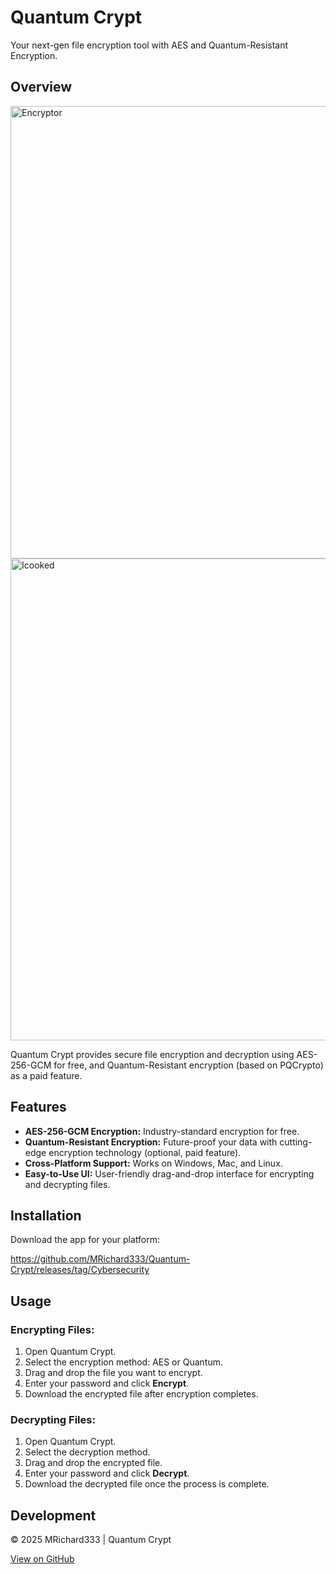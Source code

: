 # Quantum Crypt

Your next-gen file encryption tool with AES and Quantum-Resistant Encryption.

## Overview
<img width="1280" height="724" alt="Encryptor" src="https://github.com/user-attachments/assets/2978080f-c909-4cd0-ac2b-d9d39ad03cf0" />
<img width="1280" height="771" alt="Icooked" src="https://github.com/user-attachments/assets/6206808d-0dc7-4fe8-a9f4-739440e70072" />

Quantum Crypt provides secure file encryption and decryption using AES-256-GCM for free, and Quantum-Resistant encryption (based on PQCrypto) as a paid feature.

## Features

*   **AES-256-GCM Encryption:** Industry-standard encryption for free.
*   **Quantum-Resistant Encryption:** Future-proof your data with cutting-edge encryption technology (optional, paid feature).
*   **Cross-Platform Support:** Works on Windows, Mac, and Linux.
*   **Easy-to-Use UI:** User-friendly drag-and-drop interface for encrypting and decrypting files.

## Installation

Download the app for your platform:

https://github.com/MRichard333/Quantum-Crypt/releases/tag/Cybersecurity

## Usage

### Encrypting Files:

1.  Open Quantum Crypt.
2.  Select the encryption method: AES or Quantum.
3.  Drag and drop the file you want to encrypt.
4.  Enter your password and click **Encrypt**.
5.  Download the encrypted file after encryption completes.

### Decrypting Files:

1.  Open Quantum Crypt.
2.  Select the decryption method.
3.  Drag and drop the encrypted file.
4.  Enter your password and click **Decrypt**.
5.  Download the decrypted file once the process is complete.

## Development



© 2025 MRichard333 | Quantum Crypt

[View on GitHub](https://github.com/MRichard333/Quantum-Crypt)

